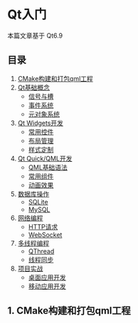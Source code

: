 <!-- 
created_at: 2025-05-19
updated_at: 2025-05-19
author: SeaflyNN
github: https://github.com/seaflyNN/doc-collect
-->

# Qt入门

本篇文章基于 Qt6.9

## 目录
1. [CMake构建和打包qml工程](#1-cmake构建和打包qml工程)
2. [Qt基础概念](#2-qt基础概念)
   - [信号与槽](#信号与槽)
   - [事件系统](#事件系统)
   - [元对象系统](#元对象系统)
3. [Qt Widgets开发](#3-qt-widgets开发)
   - [常用控件](#常用控件)
   - [布局管理](#布局管理)
   - [样式定制](#样式定制)
4. [Qt Quick/QML开发](#4-qt-quickqml开发)
   - [QML基础语法](#qml基础语法)
   - [常用组件](#常用组件)
   - [动画效果](#动画效果)
5. [数据库操作](#5-数据库操作)
   - [SQLite](#sqlite)
   - [MySQL](#mysql)
6. [网络编程](#6-网络编程)
   - [HTTP请求](#http请求)
   - [WebSocket](#websocket)
7. [多线程编程](#7-多线程编程)
   - [QThread](#qthread)
   - [线程同步](#线程同步)
8. [项目实战](#8-项目实战)
   - [桌面应用开发](#桌面应用开发)
   - [移动应用开发](#移动应用开发)

## 1. CMake构建和打包qml工程
